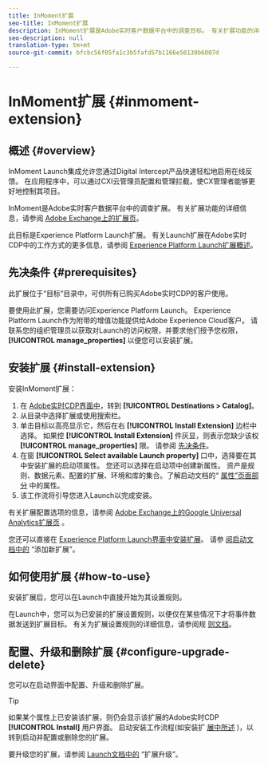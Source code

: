 ```yaml
---
title: InMoment扩展
seo-title: InMoment扩展
description: InMoment扩展是Adobe实时客户数据平台中的调查目标。 有关扩展功能的详细信息，请参阅Adobe Exchange上的扩展页面。
seo-description: null
translation-type: tm+mt
source-git-commit: bfcbc56f05fa1c3b5fafd57b1166e50130b6007d

---
```



# InMoment扩展 {#inmoment-extension}

## 概述 {#overview}

InMoment Launch集成允许您通过Digital Intercept产品快速轻松地启用在线反馈。 在应用程序中，可以通过CXI云管理员配置和管理拦截，使CX管理者能够更好地控制其项目。

InMoment是Adobe实时客户数据平台中的调查扩展。 有关扩展功能的详细信息，请参阅 [Adobe Exchange上的扩展页](https://exchange.adobe.com/experiencecloud.details.100847.html)。

此目标是Experience Platform Launch扩展。 有关Launch扩展在Adobe实时CDP中的工作方式的更多信息，请参阅 [Experience Platform Launch扩展概述](/help/rtcdp/destinations/experience-platform-launch-extensions.md)。

## 先决条件 {#prerequisites}

此扩展位于“目标”目录中，可供所有已购买Adobe实时CDP的客户使用。

要使用此扩展，您需要访问Experience Platform Launch。 Experience Platform Launch作为附带的增值功能提供给Adobe Experience Cloud客户。 请联系您的组织管理员以获取对Launch的访问权限，并要求他们授予您权限， **[!UICONTROL manage_properties]** 以便您可以安装扩展。

## 安装扩展 {#install-extension}

安装InMoment扩展：

1. 在 [Adobe实时CDP界面中](http://platform.adobe.com/)，转到 **[!UICONTROL Destinations > Catalog]**。
2. 从目录中选择扩展或使用搜索栏。
3. 单击目标以高亮显示它，然后在右 **[!UICONTROL Install Extension]** 边栏中选择。 如果控 **[!UICONTROL Install Extension]** 件灰显，则表示您缺少该权 **[!UICONTROL manage_properties]** 限。 请参阅 [先决条件](#prerequisites)。
4. 在窗 **[!UICONTROL Select available Launch property]** 口中，选择要在其中安装扩展的启动项属性。 您还可以选择在启动项中创建新属性。 资产是规则、数据元素、配置的扩展、环境和库的集合。了解启动文档的“ [属性”页面部分](https://docs.adobe.com/content/help/en/launch/using/reference/admin/companies-and-properties.html#properties-page) 中的属性。
5. 该工作流将引导您进入Launch以完成安装。

有关扩展配置选项的信息，请参阅 [Adobe Exchange上的Google Universal Analytics扩展页](https://exchange.adobe.com/experiencecloud.details.100847.html) 。

您还可以直接在 [Experience Platform Launch界面中安装扩展](https://launch.adobe.com/)。 请参 [阅启动文档中的](https://docs.adobe.com/content/help/en/launch/using/reference/manage-resources/extensions/overview.html#add-a-new-extension) “添加新扩展”。


## 如何使用扩展 {#how-to-use}

安装扩展后，您可以在Launch中直接开始为其设置规则。

在Launch中，您可以为已安装的扩展设置规则，以便仅在某些情况下才将事件数据发送到扩展目标。 有关为扩展设置规则的详细信息，请参阅规 [则文档](https://docs.adobe.com/help/zh-Hans/launch/using/reference/manage-resources/rules.html)。

## 配置、升级和删除扩展 {#configure-upgrade-delete}

您可以在启动界面中配置、升级和删除扩展。

>[!TIP]
>
>如果某个属性上已安装该扩展，则仍会显示该扩展的Adobe实时CDP **[!UICONTROL Install]** 用户界面。 启动安装工作流程(如安装扩 [展中所述](#install-extension) )，以转到启动并配置或删除您的扩展。

要升级您的扩展，请参阅 [Launch文档中的](https://docs.adobe.com/content/help/en/launch/using/reference/manage-resources/extensions/extension-upgrade.html) “扩展升级”。
